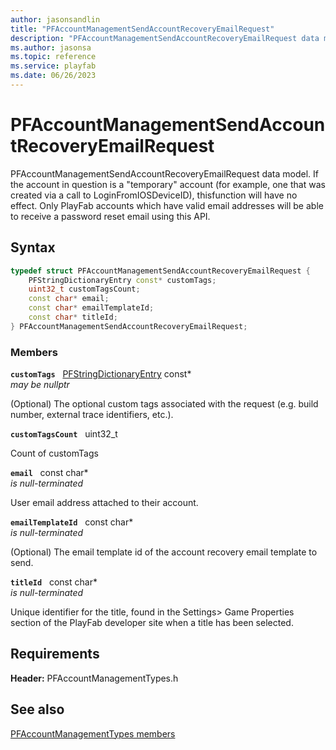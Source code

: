 ```yaml
---
author: jasonsandlin
title: "PFAccountManagementSendAccountRecoveryEmailRequest"
description: "PFAccountManagementSendAccountRecoveryEmailRequest data model. If the account in question is a \"temporary\" account (for example, one that was created via a call to LoginFromIOSDeviceID), thisfunction will have no effect. Only PlayFab accounts which have valid email addresses will be able to receive a password reset email using this API."
ms.author: jasonsa
ms.topic: reference
ms.service: playfab
ms.date: 06/26/2023
---
```


# PFAccountManagementSendAccountRecoveryEmailRequest  

PFAccountManagementSendAccountRecoveryEmailRequest data model. If the account in question is a "temporary" account (for example, one that was created via a call to LoginFromIOSDeviceID), thisfunction will have no effect. Only PlayFab accounts which have valid email addresses will be able to receive a password reset email using this API.  

## Syntax  
  
```cpp
typedef struct PFAccountManagementSendAccountRecoveryEmailRequest {  
    PFStringDictionaryEntry const* customTags;  
    uint32_t customTagsCount;  
    const char* email;  
    const char* emailTemplateId;  
    const char* titleId;  
} PFAccountManagementSendAccountRecoveryEmailRequest;  
```
  
### Members  
  
**`customTags`** &nbsp; [PFStringDictionaryEntry](../../pftypes/structs/pfstringdictionaryentry.md) const*  
*may be nullptr*  
  
(Optional) The optional custom tags associated with the request (e.g. build number, external trace identifiers, etc.).
  
**`customTagsCount`** &nbsp; uint32_t  
  
Count of customTags
  
**`email`** &nbsp; const char*  
*is null-terminated*  
  
User email address attached to their account.
  
**`emailTemplateId`** &nbsp; const char*  
*is null-terminated*  
  
(Optional) The email template id of the account recovery email template to send.
  
**`titleId`** &nbsp; const char*  
*is null-terminated*  
  
Unique identifier for the title, found in the Settings&gt; Game Properties section of the PlayFab developer site when a title has been selected.
  
  
## Requirements  
  
**Header:** PFAccountManagementTypes.h
  
## See also  
[PFAccountManagementTypes members](../pfaccountmanagementtypes_members.md)  

  
  
